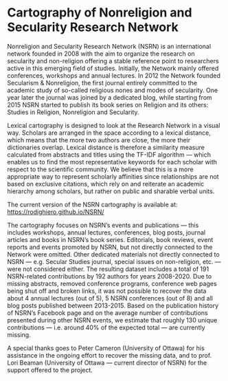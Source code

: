 # Cartography of Nonreligion and Secularity Research Network

Nonreligion and Secularity Research Network (NSRN) is an international network founded in 2008 with the aim to organize the research on secularity and non-religion offering a stable reference point to researchers active in this emerging field of studies. Initially, the Network mainly offered conferences, workshops and annual lectures. In 2012 the Network founded Secularism & Nonreligion, the first journal entirely committed to the academic study of so-called religious nones and modes of secularity. One year later the journal was joined by a dedicated blog, while starting from 2015 NSRN started to publish its book series on Religion and its others: Studies in Religion, Nonreligion and Secularity.

Lexical cartography is designed to look at the Research Network in a visual way. Scholars are arranged in the space according to a lexical distance, which means that the more two authors are close, the more their dictionaries overlap. Lexical distance is therefore a similarity measure calculated from abstracts and titles using the TF-IDF algorithm — which enables us to find the most representative keywords for each scholar with respect to the scientific community. We believe that this is a more appropriate way to represent scholarly affinities since relationships are not based on exclusive citations, which rely on and reiterate an academic hierarchy among scholars, but rather on public and sharable verbal units.

The current version of the NSRN cartography is available at: https://rodighiero.github.io/NSRN/

The cartography focuses on NSRN’s events and publications — this includes workshops, annual lectures, conferences, blog posts, journal articles and books in NSRN’s book series. Editorials, book reviews, event reports and events promoted by NSRN, but not directly connected to the Network were omitted. Other dedicated materials not directly connected to NSRN — e.g. Secular Studies journal, special issues on non-religion, etc. — were not considered either. The resulting dataset includes a total of 191 NSRN-related contributions by 192 authors for years 2008-2020. Due to missing abstracts, removed conference programs, conference web pages being shut off and broken links, it was not possible to recover the data about 4 annual lectures (out of 5), 5 NSRN conferences (out of 8) and all blog posts published between 2013-2015. Based on the publication history of NSRN’s Facebook page and on the average number of contributions presented during other NSRN events, we estimate that roughly 130 unique contributions — i.e. around 40% of the expected total — are currently missing.

A special thanks goes to Peter Cameron (University of Ottawa) for his assistance in the ongoing effort to recover the missing data, and to prof. Lori Beaman (University of Ottawa — current director of NSRN) for the support offered to the project.
